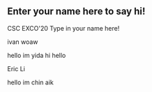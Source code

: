 ## Enter your name here to say hi!

CSC EXCO'20
Type in your name here!

ivan woaw

hello im yida hi hello

Eric Li

hello im chin aik
